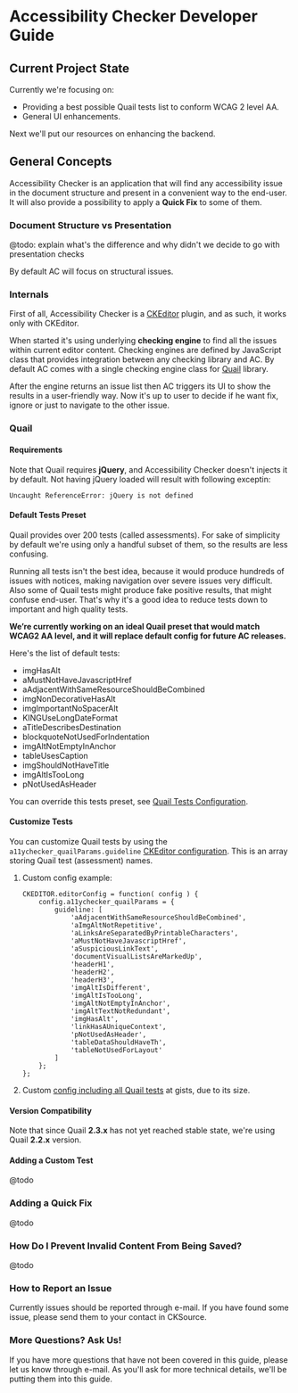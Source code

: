 
# Accessibility Checker Developer Guide

## Current Project State

Currently we're focusing on:

* Providing a best possible Quail tests list to conform WCAG 2 level AA.
* General UI enhancements.

Next we'll put our resources on enhancing the backend.

## General Concepts

Accessibility Checker is an application that will find any accessibility issue in the document structure and present in a convenient way to the end-user. It will also provide a possibility to apply a **Quick Fix** to some of them.

### Document Structure vs Presentation

@todo: explain what's the difference and why didn't we decide to go with presentation checks

By default AC will focus on structural issues.

### Internals

First of all, Accessibility Checker is a [CKEditor](http://ckeditor.com) plugin, and as such, it works only with CKEditor.

When started it's using underlying **checking engine** to find all the issues within current editor content. Checking engines are defined by JavaScript class that provides integration between any checking library and AC. By default AC comes with a single checking engine class for [Quail](http://quailjs.org) library.

After the engine returns an issue list then AC triggers its UI to show the results in a user-friendly way. Now it's up to user to decide if he want fix, ignore or just to navigate to the other issue.

### Quail

#### Requirements

Note that Quail requires **jQuery**, and Accessibility Checker doesn't injects it by default. Not having jQuery loaded will result with following exceptin:

```
Uncaught ReferenceError: jQuery is not defined
```

#### Default Tests Preset

Quail provides over 200 tests (called assessments). For sake of simplicity by default we're using only a handful subset of them, so the results are less confusing.

Running all tests isn't the best idea, because it would produce hundreds of issues with notices, making navigation over severe issues very difficult. Also some of Quail tests might produce fake positive results, that might confuse end-user. That's why it's a good idea to reduce tests down to important and high quality tests.

**We’re currently working on an ideal Quail preset that would match WCAG2 AA level, and it will replace default config for future AC releases.**

Here's the list of default tests:

* imgHasAlt
* aMustNotHaveJavascriptHref
* aAdjacentWithSameResourceShouldBeCombined
* imgNonDecorativeHasAlt
* imgImportantNoSpacerAlt
* KINGUseLongDateFormat
* aTitleDescribesDestination
* blockquoteNotUsedForIndentation
* imgAltNotEmptyInAnchor
* tableUsesCaption
* imgShouldNotHaveTitle
* imgAltIsTooLong
* pNotUsedAsHeader

You can override this tests preset, see [Quail Tests Configuration](#).

#### Customize Tests

You can customize Quail tests by using the `a11ychecker_quailParams.guideline` [CKEditor configuration](http://docs.ckeditor.com/#!/guide/dev_configuration). This is an array storing Quail test (assessment) names.

1. Custom config example:

	```
	CKEDITOR.editorConfig = function( config ) {
		config.a11ychecker_quailParams = {
			guideline: [
				'aAdjacentWithSameResourceShouldBeCombined',
				'aImgAltNotRepetitive',
				'aLinksAreSeparatedByPrintableCharacters',
				'aMustNotHaveJavascriptHref',
				'aSuspiciousLinkText',
				'documentVisualListsAreMarkedUp',
				'headerH1',
				'headerH2',
				'headerH3',
				'imgAltIsDifferent',
				'imgAltIsTooLong',
				'imgAltNotEmptyInAnchor',
				'imgAltTextNotRedundant',
				'imgHasAlt',
				'linkHasAUniqueContext',
				'pNotUsedAsHeader',
				'tableDataShouldHaveTh',
				'tableNotUsedForLayout'
			]
		};
	};
	```
1. Custom [config including all Quail tests](https://gist.github.com/mlewand/3de6cda9f5a1085738d1) at gists, due to its size.

#### Version Compatibility

Note that since Quail **2.3.x** has not yet reached stable state, we're using Quail **2.2.x** version.

#### Adding a Custom Test

@todo

### Adding a Quick Fix

@todo

### How Do I Prevent Invalid Content From Being Saved?

@todo

### How to Report an Issue

Currently issues should be reported through e-mail. If you have found some issue, please send them to your contact in CKSource.

### More Questions? Ask Us!

If you have more questions that have not been covered in this guide, please let us know through e-mail. As you'll ask for more technical details, we'll be putting them into this guide.

